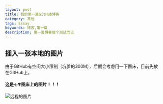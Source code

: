 ```yaml
---
layout: post
title: 我的第一篇GitHub博客
category: 其他
tags: Essay
keywords: 博客,第一篇
description: 第一篇博客做个测试而已
---
```


## 插入一张本地的图片

由于GitHub有空间大小限制（坑爹的300M），后期会考虑用一下图床，目前先放在GitHub上。


#### 这是`七牛`图床上的图片！！！

![远程的图片](http://oxpypycim.bkt.clouddn.com/S2NtRjhJUzJUaWZlQlBwZk1OY21zeHhsb1RPSFh5bEVaaWtrS01VenJyQ29jSHFJR1RiR2N3PT0.jpg)


